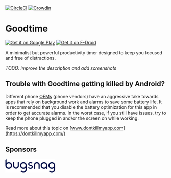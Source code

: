 [![CircleCI](https://dl.circleci.com/status-badge/img/circleci/LewpXfTpi3aS6boHLDYQoZ/4tBEiBM7ZB48VxfWj2qfHi/tree/dev.svg?style=svg)](https://dl.circleci.com/status-badge/redirect/circleci/LewpXfTpi3aS6boHLDYQoZ/4tBEiBM7ZB48VxfWj2qfHi/tree/dev) [![Crowdin](https://d322cqt584bo4o.cloudfront.net/goodtime/localized.svg)](https://crowdin.com/project/goodtime)

# Goodtime
[<img src="https://play.google.com/intl/en_us/badges/static/images/badges/en_badge_web_generic.png"
    alt="Get it on Google Play"
    height="80">](https://play.google.com/store/apps/details?id=com.apps.adrcotfas.goodtime&utm_source=global_co&utm_medium=prtnr&utm_content=Mar2515&utm_campaign=PartBadge&pcampaignid=MKT-Other-global-all-co-prtnr-py-PartBadge-Mar2515-1)
[<img src="https://fdroid.gitlab.io/artwork/badge/get-it-on.png"
    alt="Get it on F-Droid"
    height="80">](https://f-droid.org/packages/com.apps.adrcotfas.goodtime)

A minimalist but powerful productivity timer designed to keep you focused and free of distractions.

*TODO: improve the description and add screenshots*

## Trouble with Goodtime getting killed by Android?
Different phone [OEMs](https://en.wikipedia.org/wiki/Original_equipment_manufacturer) (phone vendors) have an aggressive take towards apps that rely on background work and alarms to save some battery life.
It is recommended that you disable the battery optimization for this app in order to get accurate alarms.
In the worst case, if you still have issues, try to keep the phone plugged in and/or the screen on while working.

Read more about this topic on [www.dontkillmyapp.com](https://dontkillmyapp.com/)

## Sponsors  

<a href="https://www.bugsnag.com/" target="_blank">
  <img src="resources/sponsors/bugsnag_logo.png" alt="Bugsnag logo" width="156">
</a>